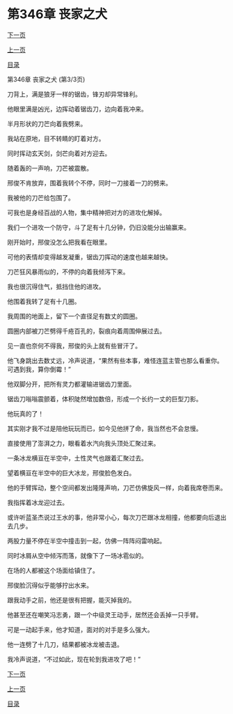 <h1>第346章    丧家之犬</h1>
            <div><p><a href="./1038_%E7%AC%AC347%E7%AB%A0_%E6%80%BB%E6%AE%BF.md">下一页</a></p><p><a href="./1036_%E7%AC%AC346%E7%AB%A0_%E4%B8%A7%E5%AE%B6%E4%B9%8B%E7%8A%AC.md">上一页</a></p><p><a href="../">目录</a></p></div>
            <div><p>第346章    丧家之犬 (第3/3页)</p><p>刀背上，满是狼牙一样的锯齿，锋刃却异常锋利。</p><p>他眼里满是凶光，边挥动着锯齿刀，边向着我冲来。</p><p>半月形状的刀芒向着我劈来。</p><p>我站在原地，目不转睛的盯着对方。</p><p>同时挥动玄天剑，剑芒向着对方迎去。</p><p>随着轰的一声响，刀芒被震散。</p><p>邢俊不肯放弃，围着我转个不停，同时一刀接着一刀的劈来。</p><p>我被他的刀芒给包围了。</p><p>可我也是身经百战的人物，集中精神把对方的进攻化解掉。</p><p>我们一个进攻一个防守，斗了足有十几分钟，仍旧没能分出输赢来。</p><p>刚开始时，邢俊没怎么把我看在眼里。</p><p>可他的表情却变得越发凝重，锯齿刀挥动的速度也越来越快。</p><p>刀芒狂风暴雨似的，不停的向着我倾泻下来。</p><p>我也很沉得住气，抵挡住他的进攻。</p><p>他围着我转了足有十几圈。</p><p>我周围的地面上，留下一个直径足有数丈的圆圈。</p><p>圆圈内部被刀芒劈得千疮百孔的，裂痕向着周围伸展过去。</p><p>见一直也奈何不得我，邢俊的头上就有些冒汗了。</p><p>他飞身跳出去数丈远，冷声说道，“果然有些本事，难怪连蓝主管也那么看重你。可遇到我，算你倒霉！”</p><p>他双脚分开，把所有灵力都灌输进锯齿刀里面。</p><p>锯齿刀嗡嗡震颤着，体积陡然增加数倍，形成一个长约一丈的巨型刀影。</p><p>他玩真的了！</p><p>其实刚才我不过是陪他玩玩而已，如今见他拼了命，我当然也不会怠慢。</p><p>直接使用了澎湃之力，眼看着水汽向我头顶处汇聚过来。</p><p>一条冰龙横亘在半空中，土性灵气也跟着汇聚过去。</p><p>望着横亘在半空中的巨大冰龙，邢俊脸色发白。</p><p>他的手臂挥动，整个空间都发出隆隆声响，刀芒仿佛旋风一样，向着我席卷而来。</p><p>我指挥着冰龙迎过去。</p><p>或许听蓝圣杰说过王水的事，他非常小心，每次刀芒跟冰龙相撞，他都要向后退出去几步。</p><p>两股力量不停在半空中撞击到一起，仿佛一阵阵闷雷响起。</p><p>同时冰屑从空中倾泻而落，就像下了一场冰雹似的。</p><p>在场的人都被这个场面给镇住了。</p><p>邢俊脸沉得似乎能够拧出水来。</p><p>跟我动手之前，他还是很有把握，能灭掉我的。</p><p>他甚至还在嘲笑冯志勇，跟一个中级灵王动手，居然还会丢掉一只手臂。</p><p>可是一动起手来，他才知道，面对的对手是多么强大。</p><p>他一连劈了十几刀，结果都被冰龙被击退。</p><p>我冷声说道，“不过如此，现在轮到我进攻了吧！”</p></div>
            <div><p><a href="./1038_%E7%AC%AC347%E7%AB%A0_%E6%80%BB%E6%AE%BF.md">下一页</a></p><p><a href="./1036_%E7%AC%AC346%E7%AB%A0_%E4%B8%A7%E5%AE%B6%E4%B9%8B%E7%8A%AC.md">上一页</a></p><p><a href="../">目录</a></p></div>